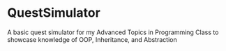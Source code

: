 # QuestSimulator
A basic quest simulator for my Advanced Topics in Programming Class to showcase knowledge of OOP, Inheritance, and Abstraction
